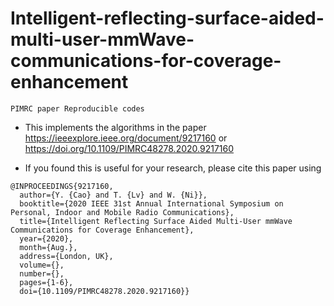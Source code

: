 # Intelligent-reflecting-surface-aided-multi-user-mmWave-communications-for-coverage-enhancement

`PIMRC paper Reproducible codes`

- This implements the algorithms in the paper https://ieeexplore.ieee.org/document/9217160 or <https://doi.org/10.1109/PIMRC48278.2020.9217160>


- If you found this is useful for your research, please cite this paper using
```
@INPROCEEDINGS{9217160,
  author={Y. {Cao} and T. {Lv} and W. {Ni}},
  booktitle={2020 IEEE 31st Annual International Symposium on Personal, Indoor and Mobile Radio Communications}, 
  title={Intelligent Reflecting Surface Aided Multi-User mmWave Communications for Coverage Enhancement}, 
  year={2020},
  month={Aug.},
  address={London, UK},
  volume={},
  number={},
  pages={1-6},
  doi={10.1109/PIMRC48278.2020.9217160}}
```

